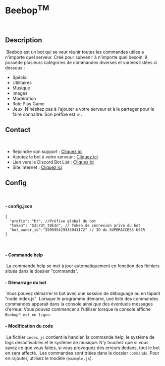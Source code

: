 # Beebop<sup>TM</sup>
​
​
## Description
​
Beebop est un bot qui se veut réunir toutes les commandes utiles a n'importe quel serveur. Créé pour subvenir à n'importe quel besoin, il possède plusieurs catégories de commandes diverses et variées listées ci dessous :
​
- Spécial
- Utilitaires
- Musique
- Images
- Modération
- Role Play Game
- Jeux
​
N'hésitez pas à l'ajouter a votre serveur et à le partager pour le faire connaître. Son préfixe est `b!`.
​
## Contact
​
- Rejoindre son support : [Cliquez ici](https://discord.gg/cD2VyEs)
- Ajoutez le bot à votre serveur : [Cliquez ici](https://discordapp.com/oauth2/authorize?client_id=555050371987406870&scope=bot&permissions=8)
- Lien vers le Discord Bot List : [Cliquez ici](https://discordbots.org/bot/512209185581301760)
- Site internet : [Cliquez ici](http://villaleshydrangeas.bzh/wp-content/uploads/2016/02/Coming-Soon.jpg)
​
​
## Config
​
#### - config.json
```
{
  "prefix": "b!", //Préfixe global du bot
  "token": "S3cr3t_t0k3n", // Token de connexion privé du bot
  "bot_owner_id":"399595429333041172" // ID du SUPERACCESS USER
}
```
​
#### - Commande help
​
La commande help se met à jour automatiquement en fonction des fichiers situés dans le dossier "commands".
​
#### - Démarrage du bot
​
Vous pouvez démarrer le bot avec une session de déboguage ou en tapant "node index.js"
​
Lorsque le programme démarre, une liste des commandes commandes apparait dans la console ainsi que des éventuels messages d'erreur. Vous pouvez commencer a l'utiliser lorsque la console affiche `Beebop™ est en ligne.`
​
​
#### - Modification du code
​
Le fichier `index.js` contient le handler, la commande help, le système de logs désactivables et le système de musique.
N'y touchez que si vous savez ce que vous faites, si vous provoquez des erreurs dedans, tout le bot en sera affecté.
​
Les commandes sont triées dans le dossier `commands`. Pour en rajouter, utilisez le modèle (`example.js`).
